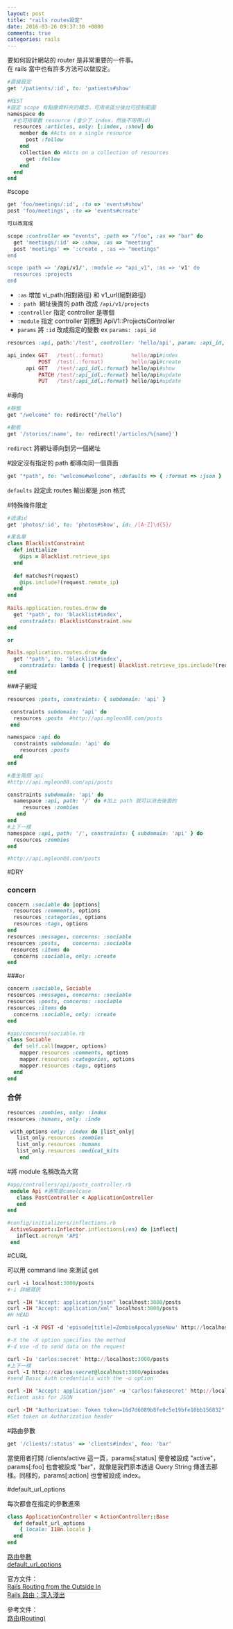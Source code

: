 ```yaml
---
layout: post
title: "rails routes設定"
date: 2016-03-26 09:37:30 +0800
comments: true
categories: rails
---
```

要如何設計網站的 router 是非常重要的一件事。  
在 rails 當中也有許多方法可以做設定。

<!-- more -->

```ruby
#直接設定
get '/patients/:id', to: 'patients#show'

#REST
#設定 scope 有點像資料夾的概念，可用來區分後台可控制範圍
namespace do 
  #也可用單數 resource (會少了 index，然後不用帶id)
  resources :articles, only: [:index, :show] do 
    member do #Acts on a single resource
      post :follow
    end
    collection do #Acts on a collection of resources
      get :follow
    end
  end
end
```

#scope

```ruby
get 'foo/meetings/:id', :to => 'events#show'
post 'foo/meetings', :to => 'events#create'

可以改寫成

scope :controller => "events", :path => "/foo", :as => "bar" do
  get 'meetings/:id' => :show, :as => "meeting"
  post 'meetings' => ':create , :as => "meetings"
end

scope :path => '/api/v1/', :module => "api_v1", :as => 'v1' do
  resources :projects
end
```

* `:as` 增加 vi_path(相對路徑) 和 v1_url(絕對路徑)  
* `: path `網址後面的 path 改成 `/api/v1/projects`   
* `:controller` 指定 controller 是哪個  
* `:module` 指定 controller 對應到 ApiV1::ProjectsController
* `params` 將 `:id` 改成指定的變數 ex `params: :api_id`


```ruby
resources :api, path:'/test', controller: 'hello/api', param: :api_id, only: %i(index show create update)

api_index GET   /test(.:format)         hello/api#index
          POST  /test(.:format)         hello/api#create
      api GET   /test/:api_id(.:format) hello/api#show
          PATCH /test/:api_id(.:format) hello/api#update
          PUT   /test/:api_id(.:format) hello/api#update
```

#導向

```ruby
#靜態
get "/welcome" to: redirect("/hello")

#動態
get '/stories/:name', to: redirect('/articles/%{name}')
```
`redirect` 將網址導向到另一個網址

#設定沒有指定的 path 都導向同一個頁面

```ruby
get "*path", to: "welcome#welcome", :defaults => { :format => :json }
```
`defaults` 設定此 routes 輸出都是 json 格式

#特殊條件限定

```ruby
#過濾id
get 'photos/:id', to: 'photos#show', id: /[A-Z]\d{5}/

#黑名單
class BlacklistConstraint
  def initialize
    @ips = Blacklist.retrieve_ips
  end
 
  def matches?(request)
    @ips.include?(request.remote_ip)
  end
end
 
Rails.application.routes.draw do
  get '*path', to: 'blacklist#index',
    constraints: BlacklistConstraint.new
end

or

Rails.application.routes.draw do
  get '*path', to: 'blacklist#index',
    constraints: lambda { |request| Blacklist.retrieve_ips.include?(request.remote_ip) }
end
```

###子網域

```ruby
resources :posts, constraints: { subdomain: 'api' }
```

```ruby
￼constraints subdomain: 'api' do
  resources :posts  #http://api.mgleon08.com/posts
￼end
```

```ruby
namespace :api do
  constraints subdomain: 'api' do
    resources :posts
  end
end

#產生兩個 api
#http://api.mgleon08.com/api/posts

constraints subdomain: 'api' do 
  namespace :api, path: '/' do #加上 path 就可以消去後面的
     resources :zombies
   end
end
#上下一樣
namespace :api, path: '/', constraints: { subdomain: 'api' } do
  resources :zombies
end

#http://api.mgleon08.com/posts
```

#DRY

### concern
```ruby
concern :sociable do |options| 
  resources :comments, options
  resources :categories, options 
  resources :tags, options
end
resources :messages, concerns: :sociable
resources :posts,    concerns: :sociable
￼resources :items do
  concerns :sociable, only: :create
end
```

###or

```ruby
concern :sociable, Sociable
resources :messages, concerns: :sociable 
resources :posts, concerns: :sociable 
resources :items do
  concerns :sociable, only: :create
end
```

```ruby
#app/concerns/sociable.rb
class Sociable
  def self.call(mapper, options)
    mapper.resources :comments, options 
    mapper.resources :categories, options 
    mapper.resources :tags, options
  end 
end
```


### 合併

```ruby
resources :zombies, only: :index 
resources :humans, only: :inde
```

```ruby
￼with_options only: :index do |list_only|
   list_only.resources :zombies
   list_only.resources :humans
   list_only.resources :medical_kits
￼￼￼￼end
```

#將 module 名稱改為大寫

```ruby
#app/controllers/api/posts_controller.rb
￼module Api #通常是camelcase
   class PostController < ApplicationController
   end
end
```

```ruby
#config/initializers/inflections.rb
￼ActiveSupport::Inflector.inflections(:en) do |inflect|
￼  inflect.acronym 'API'
￼end
```
#CURL

可以用 command line 來測試 get

```ruby
curl -i localhost:3000/posts
#-i 詳細資訊

curl -IH "Accept: application/json" localhost:3000/posts
curl -IH "Accept: application/xml" localhost:3000/posts
#H HEAD

curl -i -X POST -d 'episode[title]=ZombieApocalypseNow' http://localhost:3000/posts

#-X the -X option specifies the method
#-d use -d to send data on the request

curl -Iu 'carlos:secret' http://localhost:3000/posts
#上下一樣
curl -I http://carlos:secret@localhost:3000/episodes
#send Basic Auth credentials with the -u option

curl -IH "Accept: application/json" -u 'carlos:fakesecret' http://localhost:3000/posts
#client asks for JSON

curl -IH "Authorization: Token token=16d7d6089b8fe0c5e19bfe10bb156832" http://localhost:3000/posts
#Set token on Authorization header
```

#路由參數
```ruby
get '/clients/:status' => 'clients#index', foo: 'bar'
```
當使用者打開 /clients/active 這一頁，params[:status] 便會被設成 "active"，params[:foo] 也會被設成 "bar"，就像是我們原本透過 Query String 傳進去那樣。同樣的，params[:action] 也會被設成 index。

#default_url_options

每次都會在指定的參數進來

```ruby
class ApplicationController < ActionController::Base
  def default_url_options
    { locale: I18n.locale }
  end
end
```

[路由參數](http://rails.ruby.tw/action_controller_overview.html#%E8%B7%AF%E7%94%B1%E5%8F%83%E6%95%B8)  
[default_url_options](http://apidock.com/rails/ActionController/Base/default_url_options)

官方文件：  
[Rails Routing from the Outside In](http://guides.rubyonrails.org/routing.html)  
[Rails 路由：深入淺出](http://rails.ruby.tw/routing.html)

參考文件：  
[路由(Routing)](https://ihower.tw/rails4/routing.html)  